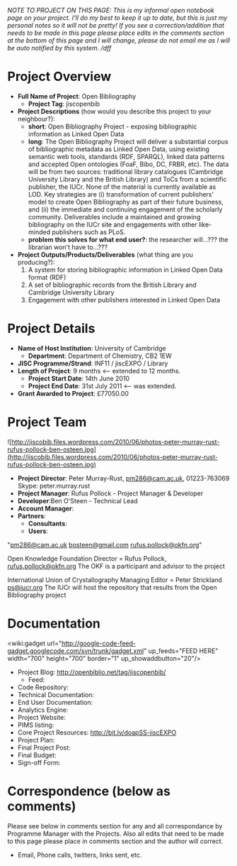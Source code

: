 _NOTE TO PROJECT ON THIS PAGE: This is my informal open notebook page on your project.  I'll do my best to keep it up to date, but this is just my personal notes so it will not be pretty!  If you see a correction/addition that needs to be made in this page please place edits in the comments section at the bottom of this page and I will change, please do not email me as I will be auto notified by this system. /dff_

# Project Overview #
  * **Full Name of Project**: Open Bibliography
    * **Project Tag**: jiscopenbib
  * **Project Descriptions** (how would you describe this project to your neighbour?):
    * **short**: Open Bibliography Project - exposing bibliographic information as Linked Open Data
    * **long**: The Open Bibliography Project will deliver a substantial corpus of bibliographic metadata as Linked Open Data, using existing semantic web tools, standards (RDF, SPARQL), linked data patterns and accepted Open ontologies (FoaF, Bibo, DC, FRBR, etc). The data will be from two sources: traditional library catalogues (Cambridge University Library and the British Library) and ToCs from a scientific publisher, the IUCr. None of the material is currently available as LOD. Key strategies are (i) transformation of current publishers' model to create Open Bibliography as part of their future business, and (ii) the immediate and continuing engagement of the scholarly community. Deliverables include a maintained and growing bibliography on the IUCr site and engagements with other like-minded publishers such as PLoS.
    * **problem this solves for what end user?**: the researcher will...???  the librarian won't have to...???
  * **Project Outputs/Products/Deliverables** (what thing are you producing?):
    1. A system for storing bibliographic information in Linked Open Data format (RDF)
    1. A set of bibliographic records from the British Library and Cambridge University Library
    1. Engagement with other publishers interested in Linked Open Data

# Project Details #
  * **Name of Host Institution**: University of Cambridge
    * **Department**: Department of Chemistry, CB2 1EW
  * **JISC Programme/Strand**: INF11 / jiscEXPO / Library
  * **Length of Project**: 9 months <-- extended to 12 months.
    * **Project Start Date**: 14th June 2010
    * **Project End Date**: 31st July 2011 <-- was extended.
  * **Grant Awarded to Project**: £77050.00

# Project Team #
![http://jiscobib.files.wordpress.com/2010/06/photos-peter-murray-rust-rufus-pollock-ben-osteen.jpg](http://jiscobib.files.wordpress.com/2010/06/photos-peter-murray-rust-rufus-pollock-ben-osteen.jpg)
  * **Project Director**: Peter Murray-Rust, pm286@cam.ac.uk, 01223-763069  Skype: peter.murray.rust
  * **Project Manager**: Rufus Pollock - Project Manager & Developer
  * **Developer**:Ben O'Steen - Technical Lead
  * **Account Manager**:
  * **Partners**:
    * **Consultants**:
    * **Users**:

"pm286@cam.ac.uk
bosteen@gmail.com
rufus.pollock@okfn.org"

Open Knowledge Foundation
Director = Rufus Pollock, rufus.pollock@okfn.org
The OKF is a participant and advisor to the project

International Union of Crystallography
Managing Editor = Peter Strickland ps@iucr.org
The IUCr will host the repository that results from the Open Bibliography project

# Documentation #

<wiki:gadget url="http://google-code-feed-gadget.googlecode.com/svn/trunk/gadget.xml" up\_feeds="FEED HERE" width="700" height="700" border="1" up\_showaddbutton="20"/>

  * Project Blog: http://openbiblio.net/tag/jiscopenbib/
    * Feed:
  * Code Repository:
  * Technical Documentation:
  * End User Documentation:
  * Analytics Engine:
  * Project Website:
  * PIMS listing:
  * Core Project Resources: http://bit.ly/doapSS-jiscEXPO
  * Project Plan:
  * Final Project Post:
  * Final Budget:
  * Sign-off Form:

# Correspondence (below as comments) #
Please see below in comments section for any and all correspondance by Programme Manager with the Projects.  Also all edits that need to be made to this page please place in comments section and the author will correct.
  * Email, Phone calls, twitters, links sent, etc.